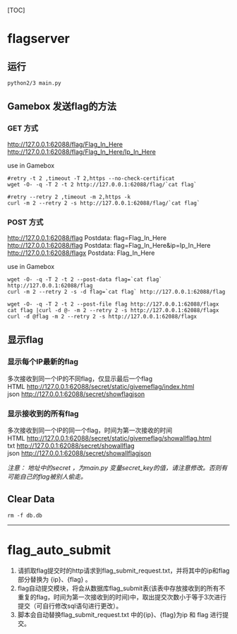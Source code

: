 
[TOC]

# flagserver

## 运行 
```
python2/3 main.py
```
## Gamebox 发送flag的方法
### GET 方式
http://127.0.0.1:62088/flag/Flag_In_Here  
http://127.0.0.1:62088/flag/Flag_In_Here/Ip_In_Here

use in Gamebox
```
#retry -t 2 ,timeout -T 2,https --no-check-certificat
wget -O- -q -T 2 -t 2 http://127.0.0.1:62088/flag/`cat flag`

#retry --retry 2 ,timeout -m 2,https -k
curl -m 2 --retry 2 -s http://127.0.0.1:62088/flag/`cat flag`
```


### POST 方式
http://127.0.0.1:62088/flag  Postdata: flag=Flag_In_Here  
http://127.0.0.1:62088/flag  Postdata: flag=Flag_In_Here&ip=Ip_In_Here  
http://127.0.0.1:62088/flagx  Postdata: Flag_In_Here  

use in Gamebox  

```
wget -O- -q -T 2 -t 2 --post-data flag=`cat flag` http://127.0.0.1:62088/flag
curl -m 2 --retry 2 -s -d flag=`cat flag` http://127.0.0.1:62088/flag

wget -O- -q -T 2 -t 2 --post-file flag http://127.0.0.1:62088/flagx
cat flag |curl -d @- -m 2 --retry 2 -s http://127.0.0.1:62088/flagx
curl -d @flag -m 2 --retry 2 -s http://127.0.0.1:62088/flagx

```

## 显示flag
### 显示每个IP最新的flag  
多次接收到同一个IP的不同flag，仅显示最后一个flag  
HTML  http://127.0.0.1:62088/secret/static/givemeflag/index.html  
json  http://127.0.0.1:62088/secret/showflagjson  

### 显示接收到的所有flag   
多次接收到同一个IP的同一个flag，时间为第一次接收的时间  
HTML  http://127.0.0.1:62088/secret/static/givemeflag/showallflag.html  
txt   http://127.0.0.1:62088/secret/showallflag  
json  http://127.0.0.1:62088/secret/showallflagjson  


*注意： 地址中的secret ，为main.py 变量secret_key的值，请注意修改。否则有可能自己的flag被别人偷走。*



## Clear Data
```
rm -f db.db
```

**********
# flag_auto_submit
1. 请抓取flag提交时的http请求到flag_submit_request.txt，并将其中的ip和flag部分替换为 {ip}、{flag}  。  
1. flag自动提交模块，将会从数据库flag_submit表(该表中存放接收到的所有不重复的flag，时间为第一次接收到的时间)中，取出提交次数小于等于3次进行提交（可自行修改sql语句进行更改）。  
1. 脚本会自动替换flag_submit_request.txt 中的{ip}、{flag}为ip 和 flag 进行提交。   
